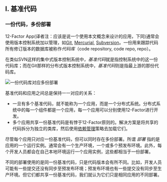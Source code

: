 ## I. 基准代码
### 一份代码，多份部署

12-Factor App(译者注：应该是说一个使用本文概念来设计的应用，下同)通常会使用版本控制系统加以管理，如[Git](http://git-scm.com/), [Mercurial](http://mercurial.selenic.com/), [Subversion](http://subversion.apache.org/)。一份用来跟踪代码所有修订版本的数据库被称作*代码库*（code repository, code repo, repo）。

在类似SVN这样的集中式版本控制系统中，*基准代码*就是指控制系统中的这一份代码库；而在Git那样的分布式版本控制系统中，*基准代码*则是指最上游的那份代码库。

![一份代码库对应多份部署](/images/代码库-deploys.png)

基准代码和应用之间总是保持一一对应的关系：

* 一旦有多个基准代码，就不能称为一个应用，而是一个分布式系统。分布式系统中的每一个组件都是一个应用，每一个应用可以分别使用12-Factor进行开发。
* 多个应用共享一份基准代码是有悖于12-Factor原则的。解决方案是将共享的代码拆分为独立的类库，然后使用[依赖管理](/dependencies)策略去加载它们。

尽管每个应用只对应一份基准代码，但可以同时存在多份部署。所谓 *部署* 指的是应用的一个运行实例。通常会有一个生产环境，一个或多个预发布环境。此外，每个开发人员都会在自己本地环境运行一个应用实例，这些都相当于一份部署。

不同的部署使用的是同一份基准代码，只是代码版本会有所不同。比如，开发人员可能有一些提交还没有同步至预发布环境；预发布环境也有一些提交没有同步至生产环境。但它们都共享一份基准代码，我们就认为它们只是相同应用的不同部署。
